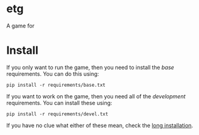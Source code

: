 etg
===
A game for 

Install
=======
If you only want to run the game, then you need to install the _base_
requirements. You can do this using:

    pip install -r requirements/base.txt

If you want to work on the game, then you need all of the _development_
requirements. You can install these using:

    pip install -r requirements/devel.txt

If you have no clue what either of these mean, check the [long
installation][install].

[install]: ./docs/install.rst
